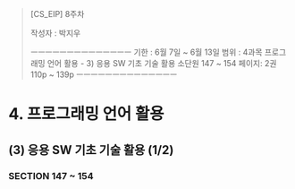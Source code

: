 > [CS_EIP] 8주차
>
> 작성자 : 박지우
>
> ㅡㅡㅡㅡㅡㅡㅡㅡㅡㅡㅡㅡㅡㅡ
> 기한 : 6월 7일 ~ 6월 13일
> 범위 : 
> 4과목 프로그래밍 언어 활용 - 3) 응용 SW 기초 기술 활용
> 소단원 147 ~ 154
> 페이지: 2권 110p ~ 139p
> ㅡㅡㅡㅡㅡㅡㅡㅡㅡㅡㅡㅡㅡㅡ

# 4. 프로그래밍 언어 활용

## (3) 응용 SW 기초 기술 활용 (1/2)

### SECTION 147 ~ 154

